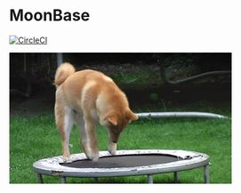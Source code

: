 # MoonBase

[![CircleCI](https://dl.circleci.com/status-badge/img/gh/muchq/MoonBase/tree/main.svg?style=svg)](https://dl.circleci.com/status-badge/redirect/gh/muchq/MoonBase/tree/main)

![MoonBase](moon.gif)
